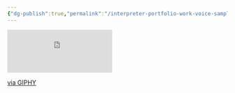 ```yaml
---
{"dg-publish":true,"permalink":"/interpreter-portfolio-work-voice-samples/","noteIcon":"2","created":"","updated":""}
---
```



<iframe src="https://giphy.com/embed/oA88lDC8EJasiPLqhZ" width="240" height="99" frameBorder="0" class="giphy-embed" allowFullScreen></iframe><p><a href="https://giphy.com/gifs/Mocopinus-work-underconstruction-mocopinus-oA88lDC8EJasiPLqhZ">via GIPHY</a></p>